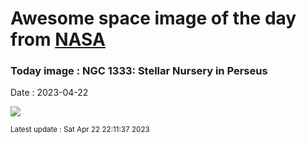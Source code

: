 
# Awesome space image of the day from [NASA](https://api.nasa.gov/)

### Today image : NGC 1333: Stellar Nursery in Perseus
Date : 2023-04-22

![](https://apod.nasa.gov/apod/image/2304/NGC1333HST33rd_800.png)

<small>Latest update : Sat Apr 22 22:11:37 2023</small>
        